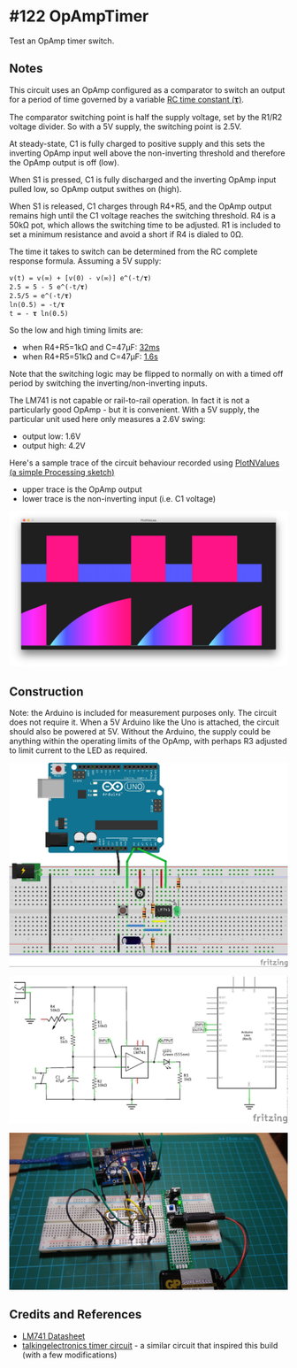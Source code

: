 # #122 OpAmpTimer

Test an OpAmp timer switch.

## Notes

This circuit uses an OpAmp configured as a comparator to switch an output for a period of time
governed by a variable [RC time constant (𝛕)](http://en.wikipedia.org/wiki/RC_time_constant).

The comparator switching point is half the supply voltage, set by the R1/R2 voltage divider.
So with a 5V supply, the switching point is 2.5V.

At steady-state, C1 is fully charged to positive supply and this sets the inverting OpAmp input well above the
non-inverting threshold and therefore the OpAmp output is off (low).

When S1 is pressed, C1 is fully discharged and the inverting OpAmp input pulled low, so OpAmp output swithes on (high).

When S1 is released, C1 charges through R4+R5, and the OpAmp output remains high until the C1 voltage reaches the
switching threshold. R4 is a 50kΩ pot, which allows the switching time to be adjusted.
R1 is included to set a minimum resistance and avoid a short if R4 is dialed to 0Ω.

The time it takes to switch can be determined from the RC complete response formula.
Assuming a 5V supply:

```
v(t) = v(∞) + [v(0) - v(∞)] e^(-t/𝛕)
2.5 = 5 - 5 e^(-t/𝛕)
2.5/5 = e^(-t/𝛕)
ln(0.5) = -t/𝛕
t = - 𝛕 ln(0.5)
```

So the low and high timing limits are:
* when R4+R5=1kΩ and C=47µF: [32ms](http://www.wolframalpha.com/input/?i=-+%281k%CE%A9*47%C2%B5F%29+*++ln%280.5%29)
* when R4+R5=51kΩ and C=47µF: [1.6s](http://www.wolframalpha.com/input/?i=-+%2851k%CE%A9*47%C2%B5F%29+*++ln%280.5%29)

Note that the switching logic may be flipped to normally on with a timed off period by switching the inverting/non-inverting inputs.

The LM741 is not capable or rail-to-rail operation. In fact it is not a particularly good OpAmp - but it is convenient.
With a 5V supply, the particular unit used here only measures a 2.6V swing:
* output low: 1.6V
* output high: 4.2V

Here's a sample trace of the circuit behaviour recorded using [PlotNValues (a simple Processing sketch)](../../processing/PlotNValues)
* upper trace is the OpAmp output
* lower trace is the non-inverting input (i.e. C1 voltage)

![processing trace](./assets/processing_trace.png?raw=true)

## Construction

Note: the Arduino is included for measurement purposes only. The circuit does not require it.
When a 5V Arduino like the Uno is attached, the circuit should also be powered at 5V.
Without the Arduino, the supply could be anything within the operating limits of the OpAmp,
with perhaps R3 adjusted to limit current to the LED as required.

![Breadboard](./assets/OpAmpTimer_bb.jpg?raw=true)

![The Schematic](./assets/OpAmpTimer_schematic.jpg?raw=true)

![The Build](./assets/OpAmpTimer_build.jpg?raw=true)

## Credits and References
* [LM741 Datasheet](http://www.futurlec.com/Linear/LM741CN.shtml)
* [talkingelectronics timer circuit](http://www.talkingelectronics.com/projects/OP-AMP/OP-AMP-2.html) - a similar circuit that inspired this build (with a few modifications)

